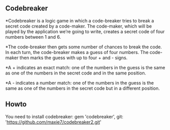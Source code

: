 ## Codebreaker
*Codebreaker is a logic game in which a code-breaker tries to break a secret code created by a code-maker. The code-maker, which will be played by the application we’re going to write, creates a secret code of four numbers between 1 and 6.

*The code-breaker then gets some number of chances to break the code. In each turn, the code-breaker makes a guess of four numbers. The code-maker then marks the guess with up to four + and - signs.

*A + indicates an exact match: one of the numbers in the guess is the same as one of the numbers in the secret code and in the same position.

*A - indicates a number match: one of the numbers in the guess is the same as one of the numbers in the secret code but in a different position.

## Howto

You need to install codebreaker:
gem 'codebreaker', git: 'https://github.com/maxie7/codebreaker2.git'

